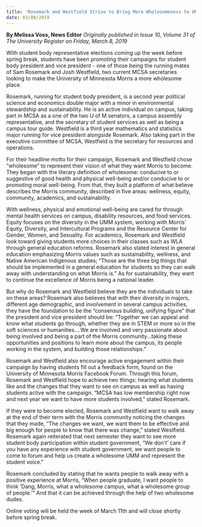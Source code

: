 ```yaml
---
title: 'Rosemark and Westfield Strive to Bring More Wholesomeness to UMM'
date: 03/08/2019
---
```


**By Melissa Voss, News Editor** _Originally published in Issue 10, Volume 31 of The University Register on Friday, March 8, 2019_

With student body representative elections coming up the week before spring break, students have been promoting their campaigns for student body president and vice president - one of those being the running mates of Sam Rosemark and Josh Westfield, two current MCSA secretaries looking to make the University of Minnesota Morris a more wholesome place.

Rosemark, running for student body president, is a second year political science and economics double major with a minor in environmental stewardship and sustainability.  He is an active individual on campus, taking part in MCSA as a one of the two U of M senators, a campus assembly representative, and the secretary of student services as well as being a campus tour guide.  Westfield is a third year mathematics and statistics major running for vice president alongside Rosemark.  Also taking part in the executive committee of MCSA, Westfield is the secretary for resources and operations. 

For their headline motto for their campaign, Rosemark and Westfield chose “wholesome” to represent their vision of what they want Morris to become.  They began with the literary definition of wholesome: conducive to or suggestive of good health and physical well-being and/or conducive to or promoting moral well-being.  From that, they built a platform of what believe describes the Morris community, described in five areas: wellness, equity, community, academics, and sustainability.

With wellness, physical and emotional well-being are cared for through mental health services on campus, disability resources, and food services.  Equity focuses on the diversity in the UMM system, working with Morris’ Equity, Diversity, and Intercultural Programs and the Resource Center for Gender, Women, and Sexuality.  For academics, Rosemark and Westfield look toward giving students more choices in their classes such as WLA through general education reforms.  Rosemark also stated interest in general education emphasizing Morris values such as sustainability, wellness, and Native American Indigenous studies; “Those are the three big things that should be implemented in a general education for students so they can walk away with understanding on what Morris is.”  As for sustainability, they want to continue the excellence of Morris being a national leader.

But why do Rosemark and Westfield believe they are the individuals to take on these areas?  Rosemark also believes that with their diversity in majors, different age demographic, and involvement in several campus activities, they have the foundation to be the “consensus building, unifying figure” that the president and vice president should be: “Together we can appeal and know what students go through, whether they are in STEM or more so in the soft sciences or humanities….We are involved and very passionate about being involved and being a part of the Morris community...taking these opportunities and positions to learn more about the campus, its people working in the system, and building those relationships.”

Rosemark and Westfield also encourage active engagement within their campaign by having students fill out a feedback form, found on the University of Minnesota Morris Facebook Forum.  Through this forum, Rosemark and Westfield hope to achieve two things: hearing what students like and the changes that they want to see on campus as well as having students active with the campaign. “MCSA has low membership right now and next year we want to have more students involved,” stated Rosemark.

If they were to become elected, Rosemark and Westfield want to walk away at the end of their term with the Morris community noticing the changes that they made, “The changes we want, we want them to be effective and big enough for people to know that there was change,” stated Westfield.  Rosemark again reiterated that next semester they want to see more student body participation within student government, “We don't’ care if you have any experience with student government, we want people to come to forum and help us create a wholesome UMM and represent the student voice.”

Rosemark concluded by stating that he wants people to walk away with a positive experience at Morris, “When people graduate, I want people to think ‘Dang, Morris, what a wholesome campus, what a wholesome group of people.’” And that it can be achieved through the help of two wholesome dudes.

Online voting will be held the week of March 11th and will close shortly before spring break.
